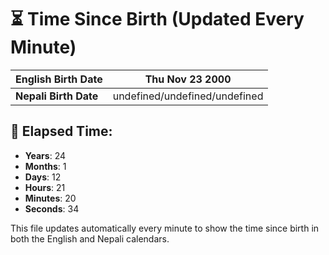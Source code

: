 # ⏳ Time Since Birth (Updated Every Minute)

| **English Birth Date** | Thu Nov 23 2000 |
|------------------------|-------------------------------------|
| **Nepali Birth Date**  | undefined/undefined/undefined                  |

## 📅 Elapsed Time:

- **Years**: 24
- **Months**: 1
- **Days**: 12
- **Hours**: 21
- **Minutes**: 20
- **Seconds**: 34

This file updates automatically every minute to show the time since birth in both the English and Nepali calendars.